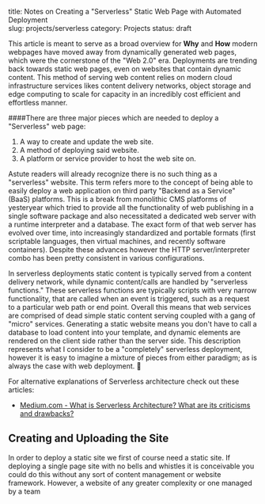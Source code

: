 title: Notes on Creating a "Serverless" Static Web Page with Automated Deployment  
slug: projects/serverless
category: Projects
status: draft


This article is meant to serve as a broad overview for **Why** and **How** modern webpages have moved away from dynamically generated web pages, which were the cornerstone of the "Web 2.0" era. Deployments are trending back towards static web pages, even on websites that contain dynamic content. This method of serving web content relies on modern cloud infrastructure services likes content delivery networks, object storage and edge computing to scale for capacity in an incredibly cost efficient and effortless manner.

####There are three major pieces which are needed to deploy a "Serverless" web page:
1. A way to create and update the web site.
2. A method of deploying said website.
3. A platform or service provider to host the web site on.

Astute readers will already recognize there is no such thing as a "serverless" website. This term refers more to the concept of being able to easily deploy a web application on third party "Backend as a Service" (BaaS) platforms.  This is a break from monolithic CMS platforms of yesteryear which tried to provide all the functionality of web publishing in a single software package and also necessitated a dedicated web server with a runtime interpreter and a database. The exact form of that web server has evolved over time, into increasingly standardized and portable formats (first scriptable languages, then virtual machines, and recently software containers). Despite these advances however the HTTP server/interpreter combo has been pretty consistent in various configurations.

In serverless deployments static content is typically served from a content delivery network, while dynamic content/calls are handled by "serverless functions." These serverless functions are typically scripts with very narrow functionality, that are called when an event is triggered, such as a request to a particular web path or end point. Overall this means that web services are comprised of dead simple static content serving coupled with a gang of "micro" services. Generating a static website means you don't have to call a database to load content into your template, and dynamic elements are rendered on the client side rather than the server side. This description represents what I consider to be a "completely" serverless deployment, however it is easy to imagine a mixture of pieces from either paradigm; as is always the case with web deployment. 🧐

For alternative explanations of Serverless architecture check out these articles:
- [Medium.com - What is Serverless Architecture? What are its criticisms and drawbacks?](https://medium.com/@MarutiTech/what-is-serverless-architecture-what-are-its-criticisms-and-drawbacks-928659f9899a)

## Creating and Uploading the Site
In order to deploy a static site we first of course need a static site. If deploying a single page site with no bells and whistles it is conceivable you could do this without any sort of content management or website framework. However, a website of any greater complexity or one managed by a team  

